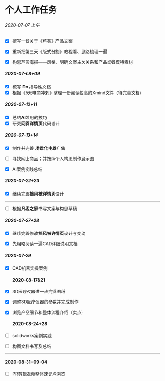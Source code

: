 # 个人工作任务

###### 2020-07-07 上午

- [x] 撰写一份关于《芦荟》产品文案

- [x] 重新把第三天《版式分割》教程看、思路梳理一遍<!--还未拿到视频-->

- [x] 构思芦荟海报——风格、明确文案主次关系和产品或者模特素材
  <!--其它暂时未定-->
  
##### 2020-07-08+09
- [x] 梳写 <b>Dn</b> 指导性文档
- [x] 根据《5天电商冲刺》整理一份阅读性高的Xmind文件（待完善文档)

##### 2020-07-10+11
- [x] 总结<b>AI</b>常用的技巧
- [x] 研究<b>网页详情页</b>代码设计 

##### 2020-07-13+14
- [x] 制作并完善 <b>场景化电器广告</b> 

- [ ] 寻找网上商品；并按照个人构思制作展示图

- [x] AI案例实践总结

##### 2020-07-22+23
 - [x] 继续完善<b>挡风被详情页</b>设计
*************
 - [ ]  根据<b>凡客之家</b>书写文案与构思草稿

 ##### 2020-07-27+28
 - [x] 继续完善修改<b>挡风被详情页</b>设计与变动
 - [x] 先粗略阅读一遍CAD详细说明文档



  #####  2020-07-29

- [x] CAD机器实操案例

  #### 2020-08-17&21
  
- [x] 3D医疗仪器进一步完善图纸

- [x] 调整3D医疗仪器的参数并完成制作

- [x] 浏览产品细节和整体流程介绍（卖点）

  

  #### 2020-08-24+28
  
 - [ ] solidworks案例实践

 - [ ] 构图文档书写及总结

**************************************
 #### 2020-08-31+09-04
 - [ ] PR剪辑视频整体速记与浏览
